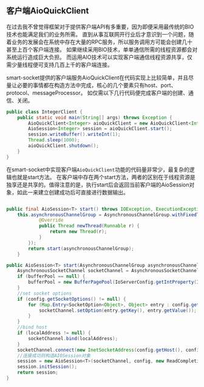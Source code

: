 
## 客户端AioQuickClient

在过去我不曾觉得框架对于提供客户端API有多重要，因为即便采用最传统的BIO技术也能满足我们的业务所需。
直到从事互联网开行业后才意识到一个问题，随着业务的发展会在系统中存在大量的RPC服务，所以服务调用方可能会创建几十甚至上百个客户端连接。
如果继续采用BIO技术，单单通信所需的线程资源都会对系统运行造成巨大负担。
而运用AIO技术可以实现客户端通信线程资源共享，仅需少量线程便可支持几百上千的客户端连接。

smart-socket提供的客户端服务AioQuickClient在代码实现上比较简单，并且尽量让必要的事情都在构造方法中完成，核心的几个要素只有host、port、protocol、messageProcessor。
如仅需以下几行代码便完成客户端的创建、通信、关闭。

```java
public class IntegerClient {
    public static void main(String[] args) throws Exception {
        AioQuickClient<Integer> aioQuickClient = new AioQuickClient<Integer>("localhost", 8888, new IntegerProtocol(), new IntegerClientProcessor());
        AioSession<Integer> session = aioQuickClient.start();
        session.writeBuffer().writeInt(1);
        Thread.sleep(1000);
        aioQuickClient.shutdown();
    }
}
```

在smart-socket中实现客户端`AioQuickClient`功能的代码量非常少，最复杂的逻辑也就是start方法。
在客户端中存在两个start方法，两者的区别在于线程资源是独享还是共享的。值得注意的是，执行start后会返回当前客户端的AioSession对象，如此一来建立创建成功后可直接进行数据输出。

```java

public final AioSession<T> start() throws IOException, ExecutionException, InterruptedException {
	this.asynchronousChannelGroup = AsynchronousChannelGroup.withFixedThreadPool(2, new ThreadFactory() {
            @Override
            public Thread newThread(Runnable r) {
                return new Thread(r);
            }
        });
        return start(asynchronousChannelGroup);
    }

public AioSession<T> start(AsynchronousChannelGroup asynchronousChannelGroup) throws IOException, ExecutionException, InterruptedException {
    AsynchronousSocketChannel socketChannel = AsynchronousSocketChannel.open(asynchronousChannelGroup);
    if (bufferPool == null) {
        bufferPool = new BufferPagePool(IoServerConfig.getIntProperty(IoServerConfig.Property.CLIENT_PAGE_SIZE, 1024 * 256), 1, IoServerConfig.getBoolProperty(IoServerConfig.Property.CLIENT_PAGE_IS_DIRECT, true));
    }
    //set socket options
    if (config.getSocketOptions() != null) {
        for (Map.Entry<SocketOption<Object>, Object> entry : config.getSocketOptions().entrySet()) {
            socketChannel.setOption(entry.getKey(), entry.getValue());
        }
    }
    //bind host
    if (localAddress != null) {
        socketChannel.bind(localAddress);
    }
    socketChannel.connect(new InetSocketAddress(config.getHost(), config.getPort())).get();
    //连接成功则构造AIOSession对象
    session = new AioSession<T>(socketChannel, config, new ReadCompletionHandler<T>(), new WriteCompletionHandler<T>(), bufferPool.allocateBufferPage());
    session.initSession();
    return session;
}

```

